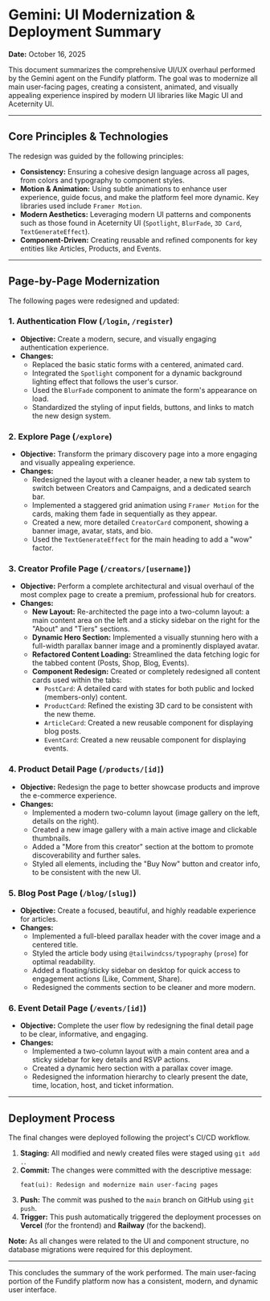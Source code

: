 # Gemini: UI Modernization & Deployment Summary

**Date:** October 16, 2025

This document summarizes the comprehensive UI/UX overhaul performed by the Gemini agent on the Fundify platform. The goal was to modernize all main user-facing pages, creating a consistent, animated, and visually appealing experience inspired by modern UI libraries like Magic UI and Aceternity UI.

---

## Core Principles & Technologies

The redesign was guided by the following principles:

- **Consistency:** Ensuring a cohesive design language across all pages, from colors and typography to component styles.
- **Motion & Animation:** Using subtle animations to enhance user experience, guide focus, and make the platform feel more dynamic. Key libraries used include `Framer Motion`.
- **Modern Aesthetics:** Leveraging modern UI patterns and components such as those found in Aceternity UI (`Spotlight`, `BlurFade`, `3D Card`, `TextGenerateEffect`).
- **Component-Driven:** Creating reusable and refined components for key entities like Articles, Products, and Events.

---

## Page-by-Page Modernization

The following pages were redesigned and updated:

### 1. Authentication Flow (`/login`, `/register`)

- **Objective:** Create a modern, secure, and visually engaging authentication experience.
- **Changes:**
    - Replaced the basic static forms with a centered, animated card.
    - Integrated the `Spotlight` component for a dynamic background lighting effect that follows the user's cursor.
    - Used the `BlurFade` component to animate the form's appearance on load.
    - Standardized the styling of input fields, buttons, and links to match the new design system.

### 2. Explore Page (`/explore`)

- **Objective:** Transform the primary discovery page into a more engaging and visually appealing experience.
- **Changes:**
    - Redesigned the layout with a cleaner header, a new tab system to switch between Creators and Campaigns, and a dedicated search bar.
    - Implemented a staggered grid animation using `Framer Motion` for the cards, making them fade in sequentially as they appear.
    - Created a new, more detailed `CreatorCard` component, showing a banner image, avatar, stats, and bio.
    - Used the `TextGenerateEffect` for the main heading to add a "wow" factor.

### 3. Creator Profile Page (`/creators/[username]`)

- **Objective:** Perform a complete architectural and visual overhaul of the most complex page to create a premium, professional hub for creators.
- **Changes:**
    - **New Layout:** Re-architected the page into a two-column layout: a main content area on the left and a sticky sidebar on the right for the "About" and "Tiers" sections.
    - **Dynamic Hero Section:** Implemented a visually stunning hero with a full-width parallax banner image and a prominently displayed avatar.
    - **Refactored Content Loading:** Streamlined the data fetching logic for the tabbed content (Posts, Shop, Blog, Events).
    - **Component Redesign:** Created or completely redesigned all content cards used within the tabs:
        - `PostCard`: A detailed card with states for both public and locked (members-only) content.
        - `ProductCard`: Refined the existing 3D card to be consistent with the new theme.
        - `ArticleCard`: Created a new reusable component for displaying blog posts.
        - `EventCard`: Created a new reusable component for displaying events.

### 4. Product Detail Page (`/products/[id]`)

- **Objective:** Redesign the page to better showcase products and improve the e-commerce experience.
- **Changes:**
    - Implemented a modern two-column layout (image gallery on the left, details on the right).
    - Created a new image gallery with a main active image and clickable thumbnails.
    - Added a "More from this creator" section at the bottom to promote discoverability and further sales.
    - Styled all elements, including the "Buy Now" button and creator info, to be consistent with the new UI.

### 5. Blog Post Page (`/blog/[slug]`)

- **Objective:** Create a focused, beautiful, and highly readable experience for articles.
- **Changes:**
    - Implemented a full-bleed parallax header with the cover image and a centered title.
    - Styled the article body using `@tailwindcss/typography` (`prose`) for optimal readability.
    - Added a floating/sticky sidebar on desktop for quick access to engagement actions (Like, Comment, Share).
    - Redesigned the comments section to be cleaner and more modern.

### 6. Event Detail Page (`/events/[id]`)

- **Objective:** Complete the user flow by redesigning the final detail page to be clear, informative, and engaging.
- **Changes:**
    - Implemented a two-column layout with a main content area and a sticky sidebar for key details and RSVP actions.
    - Created a dynamic hero section with a parallax cover image.
    - Redesigned the information hierarchy to clearly present the date, time, location, host, and ticket information.

---

## Deployment Process

The final changes were deployed following the project's CI/CD workflow.

1.  **Staging:** All modified and newly created files were staged using `git add .`.
2.  **Commit:** The changes were committed with the descriptive message:
    ```
    feat(ui): Redesign and modernize main user-facing pages
    ```
3.  **Push:** The commit was pushed to the `main` branch on GitHub using `git push`.
4.  **Trigger:** This push automatically triggered the deployment processes on **Vercel** (for the frontend) and **Railway** (for the backend).

**Note:** As all changes were related to the UI and component structure, no database migrations were required for this deployment.

---

This concludes the summary of the work performed. The main user-facing portion of the Fundify platform now has a consistent, modern, and dynamic user interface.
